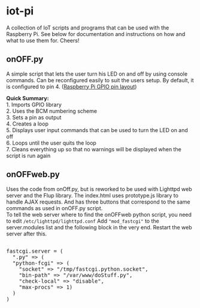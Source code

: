 # iot-pi

A collection of IoT scripts and programs that can be used with the Raspberry Pi. See below for documentation and instructions on how and what to use them for. Cheers!

<h2>onOFF.py</h2>
<p>A simple script that lets the user turn his LED on and off by using console commands. Can be reconfigured easily to suit the users setup. By default, it is configured to pin 4. (<a href="http://www.elektronik-kompendium.de/sites/raspberry-pi/fotos/raspberry-pi-15.jpg">Raspberry Pi GPIO pin layout</a>)</p>
<b>Quick Summary:</b><br>
1. Imports GPIO library<br>
2. Uses the BCM numbering scheme<br>
3. Sets a pin as output<br>
4. Creates a loop<br>
5. Displays user input commands that can be used to turn the LED on and off<br>
6. Loops until the user quits the loop<br>
7. Cleans everything up so that no warnings will be displayed when the script is run again<br>
<h2>onOFFweb.py</h2>
Uses the code from onOff.py, but is reworked to be used with Lighttpd web server and the Flup library.
The index.html uses prototype.js library to handle AJAX requests. And has three buttons that correspond to the same commands as used in onOFF.py script.
<br>
To tell the web server where to find the onOFFweb python script, you need to edit <code>/etc/lighttpd/lighttpd.conf</code> Add <code>"mod_fastcgi"</code> to the server.modules list and the following block in the very end. Restart the web server after this.
<pre>  
fastcgi.server = (
  ".py" => (      
  "python-fcgi" => (       
    "socket" => "/tmp/fastcgi.python.socket",       
    "bin-path" => "/var/www/doStuff.py",      
    "check-local" => "disable",      
    "max-procs" => 1)  
  ) 
)  
</pre>
